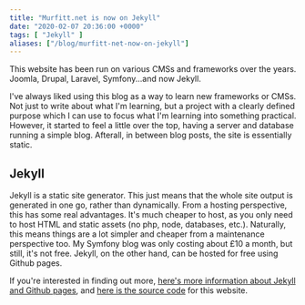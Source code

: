 ```yaml
---
title: "Murfitt.net is now on Jekyll"
date: "2020-02-07 20:36:00 +0000"
tags: [ "Jekyll" ]
aliases: ["/blog/murfitt-net-now-on-jekyll"]
---
```

This website has been run on various CMSs and frameworks over the years. Joomla, Drupal, Laravel, Symfony...and now Jekyll.

<!--more-->

I've always liked using this blog as a way to learn new frameworks or CMSs. Not just to write about what I'm learning, but a project with a clearly defined purpose which I can use to focus what I'm learning into something practical. However, it started to feel a little over the top, having a server and database running a simple blog. Afterall, in between blog posts, the site is essentially static.

## Jekyll

Jekyll is a static site generator. This just means that the whole site output is generated in one go, rather than dynamically. From a hosting perspective, this has some real advantages. It's much cheaper to host, as you only need to host HTML and static assets (no php, node, databases, etc.). Naturally, this means things are a lot simpler and cheaper from a maintenance perspective too. My Symfony blog was only costing about £10 a month, but still, it's not free. Jekyll, on the other hand, can be hosted for free using Github pages.

If you're interested in finding out more, [here's more information about Jekyll and Github pages](https://jekyllrb.com/docs/github-pages/), and [here is the source code](https://github.com/danmurf/murfittnet-jekyll) for this website.